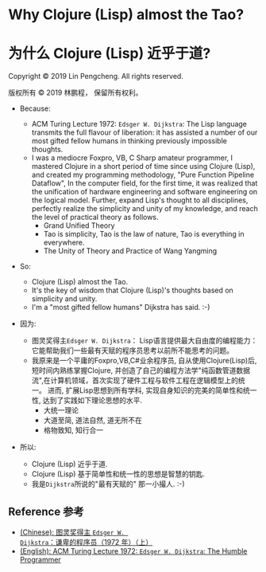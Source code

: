 # Why Clojure (Lisp) almost the Tao?
# 为什么 Clojure (Lisp) 近乎于道?

Copyright © 2019 Lin Pengcheng. All rights reserved.

版权所有 © 2019 林鹏程， 保留所有权利。

- Because:
  - ACM Turing Lecture 1972: `Edsger W. Dijkstra`: 
    The Lisp language transmits the full flavour of liberation: 
    it has assisted a number of our most gifted fellow humans in thinking previously impossible thoughts. 
  - I was a mediocre Foxpro, VB, C Sharp amateur programmer, 
    I mastered Clojure in a short period of time since using Clojure (Lisp), 
    and created my programming methodology, "Pure Function Pipeline Dataflow", 
    In the computer field, for the first time, it was realized that the unification of 
    hardware engineering and software engineering on the logical model. 
    Further, expand Lisp's thought to all disciplines, perfectly realize the simplicity and unity of my knowledge, 
    and reach the level of practical theory as follows.
    - Grand Unified Theory
    - Tao is simplicity, Tao is the law of nature, Tao is everything in everywhere.
    - The Unity of Theory and Practice of Wang Yangming 
- So: 
  - Clojure (Lisp) almost the Tao.
  - It's the key of wisdom that Clojure (Lisp)'s thoughts based on simplicity and unity.
  - I'm a "most gifted fellow humans" Dijkstra has said. :-)

- 因为:
  - 图灵奖得主`Edsger W. Dijkstra`：
    Lisp语言提供最大自由度的编程能力：它能帮助我们一些最有天赋的程序员思考以前所不能思考的问题。
  - 我原来是一个平庸的Foxpro,VB,C#业余程序员, 自从使用Clojure(Lisp)后, 短时间内熟练掌握Clojure, 
    并创造了自己的编程方法学"纯函数管道数据流",在计算机领域，首次实现了硬件工程与软件工程在逻辑模型上的统一。 
    进而, 扩展Lisp思想到所有学科, 实现自身知识的完美的简单性和统一性, 达到了实践如下理论思想的水平.
    - 大统一理论
    - 大道至简, 道法自然, 道无所不在
    - 格物致知, 知行合一
- 所以:
  - Clojure (Lisp) 近乎于道.
  - Clojure (Lisp) 基于简单性和统一性的思想是智慧的钥匙.
  - 我是`Dijkstra`所说的"最有天赋的" 那一小撮人. :-)
  

## Reference 参考
- [(Chinese): 图灵奖得主 `Edsger W. Dijkstra`：谦卑的程序员（1972 年）（上）](https://www.infoq.cn/article/yAIbLpwd62FXW9JiNAHI)
- [(English): ACM Turing Lecture 1972: `Edsger W. Dijkstra`: The Humble Programmer](http://www.cs.utexas.edu/users/EWD/transcriptions/EWD03xx/EWD340.html)
